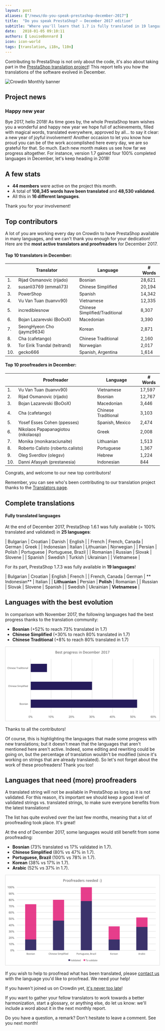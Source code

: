 ```yaml
---
layout: post
aliases: ["/news/do-you-speak-prestashop-december-2017"]
title:  "Do you speak PrestaShop? – December 2017 edition"
subtitle: "Where you'll learn that 1.7 is fully translated in 19 languages"
date:   2018-01-05 09:10:11
authors: [ LouiseBonnard ]
icon: icon-world
tags: [translation, i18n, l10n]
---
```


Contributing to PrestaShop is not only about the code, it's also about taking part in the [PrestaShop translation project](https://crowdin.com/project/prestashop-official)! This report tells you how the translations of the software evolved in December.

![Crowdin Monthly banner](/assets/images/2017/04/DYSpeakPS.jpg)

## Project news


### Happy new year

Bye 2017, hello 2018! As time goes by, the whole PrestaShop team wishes you a wonderful and happy new year we hope full of achievements, filled with magical words, translated everywhere, approved by all… to say it clear: a new year of joyful involvement! Another occasion to let you know how proud you can be of the work accomplished here every day, we are so grateful for that. So much. Each new month makes us see how far we progress altogether. For instance, version 1.7 gained four 100% completed languages in December, let's keep heading in 2018!


## A few stats

* **44 members** were active on the project this month.
* A total of **108,345 words have been translated** and **48,530 validated**.
* All this in **16 different languages**.

Thank you for your involvement!


## Top contributors

A lot of you are working every day on Crowdin to have PrestaShop available in many languages, and we can't thank you enough for your dedication! Here are the **most active translators and proofreaders** for December 2017.

#### Top 10 translators in December:

| |Translator | Language | # Words
|-|---------- | -------- | ----------------
 1. | Rijad Osmanovic (rijado) | Bosnian | 28,621
 2. | susanli3769 (emmali73) | Chinese Simplified | 20,194
 3. | PowerShop | Spanish | 14,342
 4. | Vu Van Tuan (tuanvv90) | Vietnamese | 12,335
 5. | incrediblesnow | Chinese Simplified/Traditional | 8,307
 6. | Bojan Lazarevski (BoOoX) | Macedonian | 3,390
 7. | SeongHyeon Cho (jaymz9634) | Korean | 2,871
 8. | Cha (cafetango) | Chinese Traditional | 2,160
 9. | Tor Eirik Trandal (teitrand) | Norwegian | 2,017
10. | gecko666 | Spanish, Argentina | 1,614


#### Top 10 proofreaders in December:

| | Proofreader | Language | # Words
|-| ---------- | -------- | ----------------
 1. | Vu Van Tuan (tuanvv90) | Vietnamese | 17,597
 2. | Rijad Osmanovic (rijado) | Bosnian | 12,767
 3. | Bojan Lazarevski (BoOoX) | Macedonian | 3,446
 4. | Cha (cafetango) | Chinese Traditional | 3,103
 5. | Yosef Esses Cohen (ppesses) | Spanish, Mexico | 2,474
 6. | Nikolaos Papapanagiotou (nikolaosp) | Greek | 2,008
 7. | Monika (monikaraciunaite) | Lithuanian | 1,513
 8. | Roberto Calisto (roberto.calisto) | Portuguese | 1,367
 9. | Oleg Sverdlov (olegsv) | Hebrew | 1,224
10. | Danni Afasyah (prestanesia) | Indonesian | 844

Congrats, and welcome to our new top contributors!

Remember, you can see who's been contributing to our translation project thanks to the [Translators page](http://translators.prestashop.com/).


## Complete translations

#### Fully translated languages

At the end of December 2017, PrestaShop 1.6.1 was fully available (= 100% translated and validated) in **25 languages**:

| Bulgarian | Croatian | Danish | English |
| French | French, Canada | German | Greek |
| Indonesian | Italian | Lithuanian | Norwegian |
| Persian | Polish | Portuguese | Portuguese, Brazil |
| Romanian | Russian | Slovak | Slovene | 
| Spanish | Swedish | Turkish | Ukrainian |
| Vietnamese |

For its part, PrestaShop 1.7.3 was fully available in **19 languages**!

| Bulgarian | Croatian | English | French |
| French, Canada | German | ** Indonesian** | Italian |
| **Lithuanian** | Persian | **Polish** | Romanian |
| Russian | Slovak | Slovene | Spanish |
| Swedish | Ukrainian | **Vietnamese** |


## Languages with the best evolution

In comparison with November 2017, the following languages had the best progress thanks to the translation community:

* **Bosnian** (+52% to reach 73% translated in 1.7)
* **Chinese Simplified** (+30% to reach 80% translated in 1.7)
* **Chinese Traditional** (+8% to reach 80% translated in 1.7)

![Best translation progress for December 2017](/assets/images/2018/01/Build_Crowdin_progress_December17.png)

Thanks to all the contributors!

Of course, this is highlighting the languages that made some progress with new translations; but it doesn't mean that the languages that aren't mentioned here aren't active. Indeed, some editing and rewriting could be going on, but the percentage of translation wouldn't be modified (since it's working on strings that are already translated). So let's not forget about the work of these proofreaders! Thank you too!

## Languages that need (more) proofreaders

A translated string will not be available in PrestaShop as long as it is not validated. For this reason, it’s important we should keep a good level of validated strings vs. translated strings, to make sure everyone benefits from the latest translations!

The list has quite evolved over the last few months, meaning that a lot of proofreading took place. It's great!

At the end of December 2017, some languages would still benefit from some proofreading:

* **Bosnian** (73% translated vs 17% validated in 1.7).
* **Chinese Simplified** (80% vs 47% in 1.7).
* **Portuguese, Brazil** (100% vs 78% in 1.7).
* **Korean** (38% vs 17% in 1.7).
* **Arabic** (52% vs 37% in 1.7).

![Languages that need proofreading](/assets/images/2018/01/Build_Crowdin_proofreading_December17.png)

If you wish to help to proofread what has been translated, please <a href="mailto:translation@prestashop.com?subject=Proofreading20PrestaShop20Translations">contact us</a> with the language you'd like to proofread. We need your help!

If you haven't joined us on Crowdin yet, [it's never too late](https://crowdin.com/project/prestashop-official)!

If you want to gather your fellow translators to work towards a better harmonization, start a glossary, or anything else, do let us know: we'll include a word about it in the next monthly report.

Do you have a question, a remark? Don't hesitate to leave a comment. See you next month!

